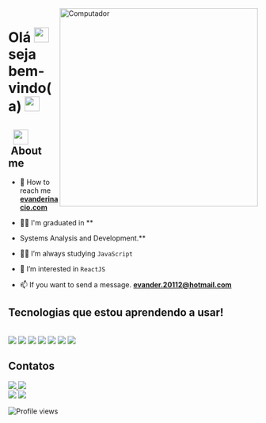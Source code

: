 
<img src="images/computer-illustration.png" min-width="400px" max-width="450px" width="400px" align="right" alt="Computador">
<h1 align="left">Olá <img src="https://github.com/EvanderInacio/EvanderInacio/blob/main/images/Earth.gif?raw=true" width="30">  seja bem-vindo(a)
<img src="https://raw.githubusercontent.com/kaueMarques/kaueMarques/master/hi.gif" width="30">
</h1>

## &nbsp; <img src="images/oculos.gif " width="30" align="center"> &nbsp;About me

- 🚀 How to reach me **[ evanderinacio.com](https://www.evanderinacio.com)**

- 👨‍🎓 I'm graduated in **
- Systems Analysis and Development.**
- 👨‍💻 I’m always studying `JavaScript`

- 👀 I’m interested in `ReactJS`

- 📫 If you want to send a message. **evander.20112@hotmail.com**

<h2>Tecnologias que estou aprendendo a usar!</h2> <br>

<div>
  <img src="https://img.shields.io/badge/javascript%20-%23323330.svg?&style=for-the-badge&logo=javascript&logoColor=%23F7DF1E"/> 
  <img src="https://img.shields.io/badge/html5%20-%23E34F26.svg?&style=for-the-badge&logo=html5&logoColor=white"/> 
  <img src="https://img.shields.io/badge/css3%20-%231572B6.svg?&style=for-the-badge&logo=css3&logoColor=white"/> 
  <img src="https://img.shields.io/badge/Python-FFD43B?style=for-the-badge&logo=python&logoColor=blue"/>
  <img src="https://img.shields.io/badge/Django-092E20?style=for-the-badge&logo=django&logoColor=green"/>
  <img src="https://img.shields.io/badge/MySQL-005C84?style=for-the-badge&logo=mysql&logoColor=white"/>
  <img src="https://img.shields.io/badge/Docker-2CA5E0?style=for-the-badge&logo=docker&logoColor=white"/>
</div>

<div>
  <h2> Contatos </h2>
  <a href="https://web.whatsapp.com/send?phone=5532987158659 target=_blank">
    <img src="https://img.shields.io/badge/WhatsApp-25D366?style=for-the-badge&logo=whatsapp&logoColor=white"/>
  </a>
  <a herf="mailto:guilhermejf17@hotmail.com">
    <img src="https://img.shields.io/badge/Gmail-D14836?style=for-the-badge&logo=gmail&logoColor=white"/>
  </a>
 </div>

<div> 
  <img src="https://github-readme-stats.vercel.app/api?username=Guilherme-Oliveira-Cunha&show_icons=true&title_color=FF0000icon_color=03bb85text_color=03bb85&bg_color=000000&count_private=true"/>
  <img src="https://github-readme-stats.vercel.app/api/top-langs/?username=Guilherme-Oliveira-Cunha&show_icons=true&title_color=FF0000icon_color=03bb85&text_color=03bb85&bg_color=000000&count_private=true"/>
</div>



<p align="left"> <img src="https://komarev.com/ghpvc/?username=Guilherme-Oliveira-Cunha&color=000dff" alt="Profile views" /> </p>
















